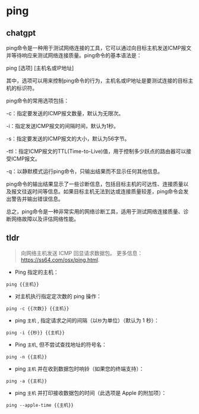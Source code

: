 # ping 
## chatgpt 
ping命令是一种用于测试网络连接的工具，它可以通过向目标主机发送ICMP报文并等待响应来测试网络连接质量。ping命令的基本语法是：

ping [选项] [主机名或IP地址]

其中，选项可以用来控制ping命令的行为，主机名或IP地址是要测试连接的目标主机的标识符。

ping命令的常用选项包括：

-c：指定要发送的ICMP报文数量，默认为无限次。

-i：指定发送ICMP报文的间隔时间，默认为1秒。

-s：指定要发送的ICMP报文的大小，默认为56字节。

-ttl：指定ICMP报文的TTL(Time-to-Live)值，用于控制多少跃点的路由器可以接受ICMP报文。

-q：以静默模式运行ping命令，只输出结果而不显示任何其他信息。

ping命令的输出结果显示了一些诊断信息，包括目标主机的可达性、连接质量以及报文往返时间等信息。如果目标主机无法到达或连接质量较差，ping命令会发出警告并输出错误信息。

总之，ping命令是一种非常实用的网络诊断工具，适用于测试网络连接质量、诊断网络故障以及评估网络性能。 

## tldr 
 
> 向网络主机发送 ICMP 回显请求数据包。
> 更多信息：<https://ss64.com/osx/ping.html>.

- Ping 指定的主机：

`ping {{主机}}`

- 对主机执行指定定次数的 ping 操作：

`ping -c {{次数}} {{主机}}`

- ping `主机` , 指定请求之间的间隔（以`秒`为单位）（默认为 1 秒）：

`ping -i {{秒}} {{主机}}`

- Ping `主机`, 但不尝试查找地址的符号名：

`ping -n {{主机}}`

- ping `主机` 并在收到数据包时响铃（如果您的终端支持）：

`ping -a {{主机}}`

- ping `主机` 并打印接收数据包的时间（此选项是 Apple 的附加项）：

`ping --apple-time {{主机}}`
